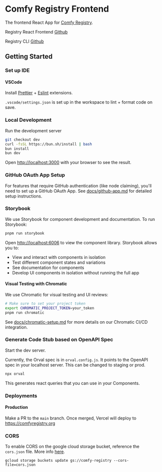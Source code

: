 # Comfy Registry Frontend

The frontend React App for [Comfy Registry](https://comfyregistry.org).

Registry React Frontend [Github](https://github.com/Comfy-Org/registry-web)

Registry CLI [Github](https://github.com/yoland68/comfy-cli)

## Getting Started

### Set up IDE

#### VSCode

Install [Prettier](https://marketplace.visualstudio.com/items?itemName=esbenp.prettier-vscode) + [Eslint](https://marketplace.visualstudio.com/items?itemName=dbaeumer.vscode-eslint) extensions.

`.vscode/settings.json` is set up in the workspace to lint + format code on save.

### Local Development

Run the development server

```bash
git checkout dev
curl -fsSL https://bun.sh/install | bash
bun install
bun dev
```

Open [http://localhost:3000](http://localhost:3000) with your browser to see the result.

### GitHub OAuth App Setup

For features that require GitHub authentication (like node claiming), you'll need to set up a GitHub OAuth App. See [docs/github-app.md](docs/github-app.md) for detailed setup instructions.

### Storybook

We use Storybook for component development and documentation. To run Storybook:

```bash
pnpm run storybook
```

Open [http://localhost:6006](http://localhost:6006) to view the component library. Storybook allows you to:

- View and interact with components in isolation
- Test different component states and variations
- See documentation for components
- Develop UI components in isolation without running the full app

#### Visual Testing with Chromatic

We use Chromatic for visual testing and UI reviews:

```bash
# Make sure to set your project token
export CHROMATIC_PROJECT_TOKEN=your_token
pnpm run chromatic
```

See [docs/chromatic-setup.md](docs/chromatic-setup.md) for more details on our Chromatic CI/CD integration.

### Generate Code Stub based on OpenAPI Spec

Start the dev server.

Currently, the Orval spec is in `orval.config.js`. It points to the OpenAPI spec in your localhost server. This can be changed to staging or prod.

```sh
npx orval
```

This generates react queries that you can use in your Components.

### Deployments

#### Production

Make a PR to the `main` branch. Once merged, Vercel will deploy to https://comfyregistry.org

### CORS

To enable CORS on the google cloud storage bucket, reference the `cors.json` file. More info [here](https://cloud.google.com/storage/docs/cross-origin#cors-components).

`gcloud storage buckets update gs://comfy-registry --cors-file=cors.json`

